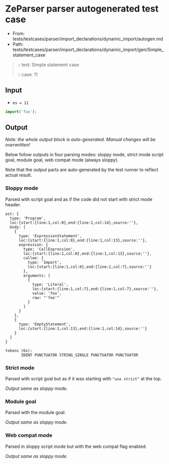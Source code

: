 # ZeParser parser autogenerated test case

- From: tests/testcases/parser/import_declarations/dynamic_import/autogen.md
- Path: tests/testcases/parser/import_declarations/dynamic_import/gen/Simple_statement_case

> :: test: Simple statement case
>
> :: case: 11

## Input

- `es = 11`

`````js
import('foo');
`````

## Output

_Note: the whole output block is auto-generated. Manual changes will be overwritten!_

Below follow outputs in four parsing modes: sloppy mode, strict mode script goal, module goal, web compat mode (always sloppy).

Note that the output parts are auto-generated by the test runner to reflect actual result.

### Sloppy mode

Parsed with script goal and as if the code did not start with strict mode header.

`````
ast: {
  type: 'Program',
  loc:{start:{line:1,col:0},end:{line:1,col:14},source:''},
  body: [
    {
      type: 'ExpressionStatement',
      loc:{start:{line:1,col:0},end:{line:1,col:13},source:''},
      expression: {
        type: 'CallExpression',
        loc:{start:{line:1,col:0},end:{line:1,col:13},source:''},
        callee: {
          type: 'Import',
          loc:{start:{line:1,col:0},end:{line:1,col:7},source:''}
        },
        arguments: [
          {
            type: 'Literal',
            loc:{start:{line:1,col:7},end:{line:1,col:7},source:''},
            value: 'foo',
            raw: "'foo'"
          }
        ]
      }
    },
    {
      type: 'EmptyStatement',
      loc:{start:{line:1,col:13},end:{line:1,col:14},source:''}
    }
  ]
}

tokens (6x):
       IDENT PUNCTUATOR STRING_SINGLE PUNCTUATOR PUNCTUATOR
`````

### Strict mode

Parsed with script goal but as if it was starting with `"use strict"` at the top.

_Output same as sloppy mode._

### Module goal

Parsed with the module goal.

_Output same as sloppy mode._

### Web compat mode

Parsed in sloppy script mode but with the web compat flag enabled.

_Output same as sloppy mode._
